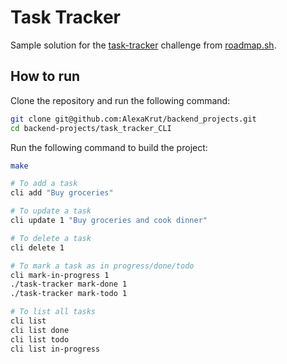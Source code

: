 # Task Tracker

Sample solution for the [task-tracker](https://roadmap.sh/projects/task-tracker) challenge from [roadmap.sh](https://roadmap.sh/).

## How to run

Clone the repository and run the following command:

```bash
git clone git@github.com:AlexaKrut/backend_projects.git
cd backend-projects/task_tracker_CLI
```

Run the following command to build the project:

```bash
make

# To add a task
cli add "Buy groceries"

# To update a task
cli update 1 "Buy groceries and cook dinner"

# To delete a task
cli delete 1

# To mark a task as in progress/done/todo
cli mark-in-progress 1
./task-tracker mark-done 1
./task-tracker mark-todo 1

# To list all tasks
cli list
cli list done
cli list todo
cli list in-progress
```
